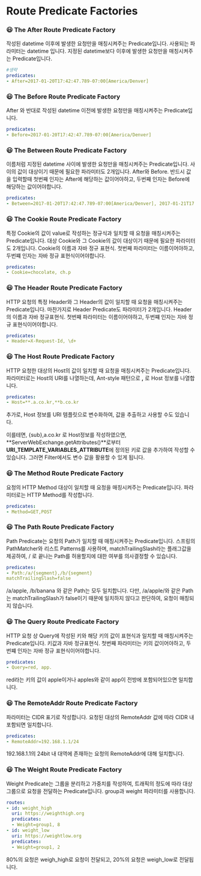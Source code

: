 # Route Predicate Factories

### 😃 **The After Route Predicate Factory**

작성된 datetime 이후에 발생한 요청만을 매칭시켜주는 Predicate입니다.  사용되는 파라미터는 datetime 입니다. 지정된 datetime보다 이후에 발생한 요청만을 매칭시켜주는 Predicate입니다.

```yaml
#생략
predicates:
- After=2017-01-20T17:42:47.789-07:00[America/Denver]
```

### 😃 **The Before Route Predicate Factory**

After 와 반대로 작성된 datetime 이전에 발생한 요청만을 매칭시켜주는 Predicate입니다.

```yaml
predicates:
- Before=2017-01-20T17:42:47.789-07:00[America/Denver]
```

### 😃 **The Between Route Predicate Factory**

이름처럼 지정된 datetime 사이에 발생한 요청만을 매칭시켜주는 Predicate입니다. 사이의 값이 대상이기 때문에 필요한 파라미터도 2개입니다. After와 Before. 반드시 값을 입력할때 첫번째 인자는 After에 해당하는 값이어야하고, 두번째 인자는 Before에 해당하는 값이어야합니다.

```yaml
predicates:
- Between=2017-01-20T17:42:47.789-07:00[America/Denver], 2017-01-21T17:42:47.789-07:00[America/Denver]
```

### 😃 **The Cookie Route Predicate Factory**

특정 Cookie의 값이 value로 작성하는 정규식과 일치할 때 요청을 매칭시켜주는 Predicate입니다. 대상 Cookie와 그 Cookie의 값이 대상이기 때문에 필요한 파라미터도 2개입니다. Cookie의 이름과 자바 정규 표현식. 첫번째 파라미터는 이름이어야하고, 두번쨰 인자는 자바 정규 표현식이어야합니다.

```yaml
predicates:
- Cookie=chocolate, ch.p
```

### 😃 **The Header Route Predicate Factory**

HTTP 요청의 특정 Header와 그 Header의 값이 일치할 때 요청을 매칭시켜주는 Predicate입니다. 마찬가지로 Header Predicate도 파라미터가 2개입니다. Header의 이름과 자바 정규표현식. 첫번째 파라미터는 이름이어야하고, 두번쨰 인자는 자바 정규 표현식이어야합니다.

```yaml
predicates:
- Header=X-Request-Id, \d+
```

### 😃 **The Host Route Predicate Factory**

HTTP 요청한 대상의 Host의 값이 일치할 때 요청을 매칭시켜주는 Predicate입니다. 파라미터로는 Host의 URI를 나열하는데,  Ant-style 패턴으로  **,**   로 Host 정보를 나열합니다.

```yaml
predicates:
- Host=**.a.co.kr,**b.co.kr
```

추가로, Host 정보를 URI 템플릿으로 변수화하여, 값을 추출하고 사용할 수도 있습니다.

이를테면, {sub},a.co.kr 로 Host정보를 작성하였으면, **ServerWebExchange.getAttributes()**로부터 **URI_TEMPLATE_VARIABLES_ATTRIBUTE**에 정의된 키로 값을 추가하여 작성할 수 있습니다. 그러면 Filter에서도 변수 값을 활용할 수 있게 됩니다.

### 😃 **The Method Route Predicate Factory**

요청의 HTTP Method 대상이 일치할 때 요청을 매칭시켜주는 Predicate입니다. 파라미터로는 HTTP Method를 작성합니다.

```yaml
predicates:
- Method=GET,POST
```

### 😃 **The Path Route Predicate Factory**

Path Predicate는 요청의 Path가 일치할 때 매칭시켜주는 Predicate입니다. 스프링의 PathMatcher와 리스트 Patterns를 사용하며, matchTrailingSlash라는 플래그값을 제공하여,  /  로 끝나는 Path를 허용할지에 대한 여부를 의사결정할 수 있습니다.

```yaml
predicates:
- Path:/a/{segment},/b/{segment}
matchTrailingSlash=false
```

/a/apple, /b/banana 와 같은 Path는 모두 일치합니다. 다만, /a/apple/와 같은 Path는 matchTrailingSlash가 false이기 때문에 일치하지 않다고 판단하여, 요청이 매칭되지 않습니다.

### 😃 **The Query Route Predicate Factory**

HTTP 요청 상 Query에 작성된 키와 해당 키의 값이 표현식과 일치할 때 매칭시켜주는 Predicate입니다. 키값과 자바 정규표현식. 첫번째 파라미터는 키의 값이어야하고, 두번쨰 인자는 자바 정규 표현식이어야합니다.

```yaml
predicates:
- Query=red, app.
```

red라는 키의 값이 apple이거나 apples와 같이 app이 전방에 포함되어있으면 일치합니다.

### 😃 **The RemoteAddr Route Predicate Factory**

파라미터는 CIDR 표기로 작성합니다. 요청된 대상의 RemoteAddr 값에 따라 CIDR 내 포함되면 일치합니다.

```yaml
predicates:
- RemoteAddr=192.168.1.1/24
```

192.168.1.1의 24bit 내 대역에 존재하는 요청의 RemoteAddr에 대해 일치합니다.

### 😃 **The Weight Route Predicate Factory**

Weight Predicate는 그룹을 분리하고 가중치를 작성하여, 트래픽의 정도에 따라 대상 그룹으로 요청을 전달하는 Predicate입니다. group과 weight 파라미터를 사용합니다.

```yaml
routes:
- id: weight_high
  uri: https://weighthigh.org
  predicates:
  - Weight=group1, 8
- id: weight_low
  uri: https://weightlow.org
  predicates:
  - Weight=group1, 2
```

80%의 요청은 weigh_high로 요청이 전달되고, 20%의 요청은 weigh_low로 전달됩니다.